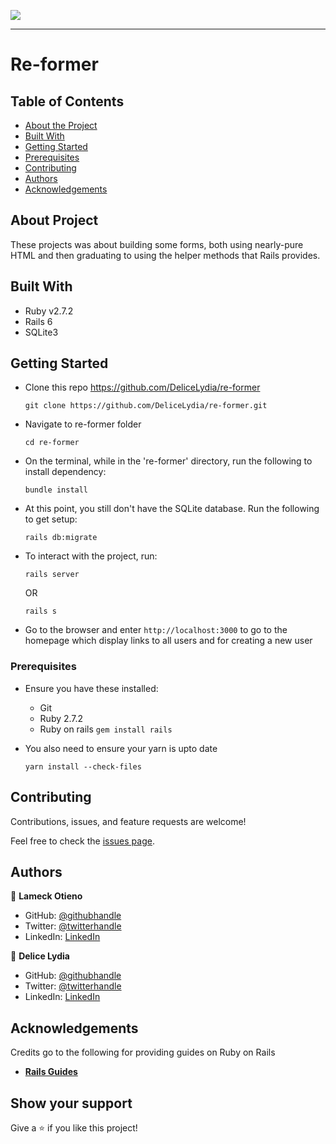 ![](https://img.shields.io/badge/Microverse-blueviolet) 

--- 

# Re-former

## Table of Contents

* [About the Project](#about-the-project)
* [Built With](#built-with)
* [Getting Started](#getting-started)
* [Prerequisites](#prerequisites)
* [Contributing](#contributing)
* [Authors](#authors)
* [Acknowledgements](#acknowledgements)

## About Project

These projects was about building some forms, both using nearly-pure HTML and then graduating to using the helper methods that Rails provides.

## Built With

- Ruby v2.7.2
- Rails 6
- SQLite3

## Getting Started

* Clone this repo https://github.com/DeliceLydia/re-former
    ```
    git clone https://github.com/DeliceLydia/re-former.git
    ```
* Navigate to re-former folder
    ```
    cd re-former
    ```
* On the terminal, while in the 're-former' directory, run the following to install dependency:
    ```
    bundle install
    ```
* At this point, you still don't have the SQLite database. Run the following to get setup:
    ```
    rails db:migrate
    ```
* To interact with the project, run:
    ```
    rails server
    ```

    OR

    ```
    rails s
    ```
* Go to the browser and enter 
    ```http://localhost:3000``` to go to the homepage which display links to all users and for creating a new user

### Prerequisites

- Ensure you have these installed:
    - Git
    - Ruby 2.7.2
    - Ruby on rails ```gem install rails```

- You also need to ensure your yarn is upto date
    ```
    yarn install --check-files
    ```

## Contributing

Contributions, issues, and feature requests are welcome!

Feel free to check the [issues page](https://github.com/DeliceLydia/re-former/issues).

## Authors

👤 **Lameck Otieno**
  - GitHub: [@githubhandle](https://github.com/Lameck1)
  - Twitter: [@twitterhandle](https://twitter.com/lameck721)
  - LinkedIn: [LinkedIn](https://www.linkedin.com/in/lameck-odhiambo-642b7077/)

👤 **Delice Lydia**
  - GitHub: [@githubhandle](https://github.com/DeliceLydia)
  - Twitter: [@twitterhandle](https://twitter.com/lameck721)
  - LinkedIn: [LinkedIn](https://twitter.com/IngabireLydia3)

## Acknowledgements

Credits go to the following for providing guides on Ruby on Rails
  - [**Rails Guides**](https://guides.rubyonrails.org/form_helpers.html )

## Show your support

Give a ⭐️ if you like this project!
